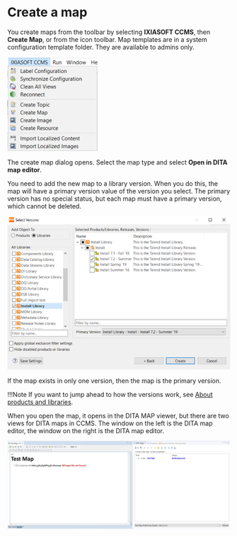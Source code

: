 # Create a map

You create maps from the toolbar by selecting __IXIASOFT CCMS__, then __Create Map__, or from the icon toolbar. Map templates are in a system configuration template folder. They are available to admins only.

![create](./images/createTopic.png)

The create map dialog opens. Select the map type and select __Open in DITA map editor__.

You need to add the new map to a library version. When you do this, the map will have a primary version value of the version you select. The primary version has no special status, but each map must have a primary version, which cannot be deleted.

![version](./images/selectVersion.png)

If the map exists in only one version, then the map is the primary version. 

!!!Note
If you want to jump ahead to how the versions work, see [About products and libraries](#About-products-and-libraries).

When you open the map, it opens in the DITA MAP viewer, but there are two views for DITA maps in CCMS. The window on the left is the DITA map editor, the window on the right is the DITA map editor.

![map](./images/ditaMapEditorViewer.png)
